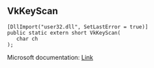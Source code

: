 ## VkKeyScan

```
[DllImport("user32.dll", SetLastError = true)]
public static extern short VkKeyScan(
   char ch
);
```

Microsoft documentation: [Link](https://docs.microsoft.com/en-us/windows/win32/api/winuser/nf-winuser-vkkeyscanexw)
